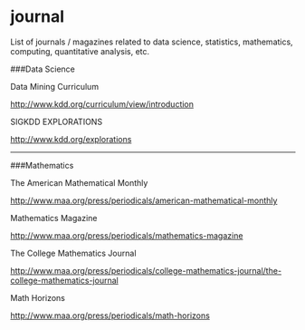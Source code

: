 # journal
List of journals / magazines related to data science, statistics, mathematics, computing, quantitative analysis, etc.

###Data Science

Data Mining Curriculum

http://www.kdd.org/curriculum/view/introduction


SIGKDD EXPLORATIONS

http://www.kdd.org/explorations

***

###Mathematics

The American Mathematical Monthly

http://www.maa.org/press/periodicals/american-mathematical-monthly


Mathematics Magazine

http://www.maa.org/press/periodicals/mathematics-magazine


The College Mathematics Journal

http://www.maa.org/press/periodicals/college-mathematics-journal/the-college-mathematics-journal


Math Horizons

http://www.maa.org/press/periodicals/math-horizons


